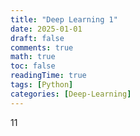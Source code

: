 ```yaml
---
title: "Deep Learning 1"
date: 2025-01-01
draft: false
comments: true
math: true
toc: false
readingTime: true
tags: [Python]
categories: [Deep-Learning]
---
```

11
